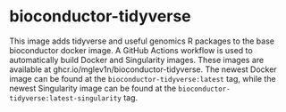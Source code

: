 # bioconductor-tidyverse
This image adds tidyverse and useful genomics R packages to the base bioconductor docker image. A GitHub Actions workflow is used to automatically build Docker and Singularity images. These images are available at ghcr.io/mglev1n/bioconductor-tidyverse. The newest Docker image can be found at the `bioconductor-tidyverse:latest` tag, while the newest Singularity image can be found at the `bioconductor-tidyverse:latest-singularity` tag.
